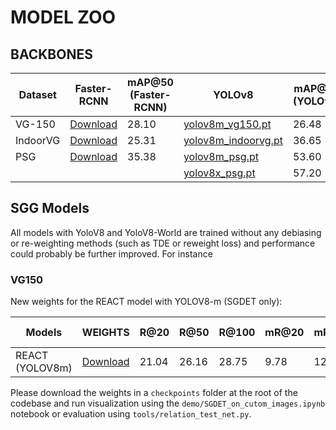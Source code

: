 # MODEL ZOO

## BACKBONES

| Dataset  | Faster-RCNN | mAP@50 (Faster-RCNN) | YOLOv8 | mAP@50 (YOLOv8) |
|----------|-------------|-------------------|--------|--------------|
| VG-150   | [Download](https://1drv.ms/u/s!AmRLLNf6bzcir8xemVHbqPBrvjjtQg?e=hAhYCw) | 28.10 | [yolov8m_vg150.pt](https://drive.google.com/file/d/1cDxDU2fCs3eWqmmt1QbwZ7NxUnvWdoI7/view?usp=sharing) | 26.48 |
| IndoorVG | [Download](https://drive.google.com/file/d/1sY4dUAeAl18k6VZJgtuWhsnZNN0mW8PA/view?usp=sharing) | 25.31 | [yolov8m_indoorvg.pt](https://drive.google.com/file/d/15QBOVzXwsK0UX1DsMm2_IxWrdZf4nApl/view?usp=sharing) | 36.65 |
| PSG      | [Download](https://drive.google.com/file/d/1AL1fLMZsi_Q2MpsBtDxjOyE7zES6AMie/view?usp=sharing) | 35.38 | [yolov8m_psg.pt](https://drive.google.com/file/d/18xn56bSBAUiAxNhZ76U2tR5cjRnkW0oF/view?usp=sharing) | 53.60 |
| | | | [yolov8x_psg.pt](https://drive.google.com/file/d/1cZwQIzBOvaEPUSHXQ3UioTa18vti58dM/view?usp=sharing) | 57.20 |

## SGG Models

All models with YoloV8 and YoloV8-World are trained without any debiasing or re-weighting methods (such as TDE or reweight loss) and performance could probably be further improved. For instance

### VG150

New weights for the REACT model with YOLOV8-m (SGDET only):

Models | WEIGHTS | R@20 | R@50 | R@100 | mR@20 | mR@50 | mR@100 | mAP | Latency (ms)
-- | -- | -- | -- | -- | -- | -- | -- | -- | -- |
REACT (YOLOV8m)  | [Download](https://drive.google.com/file/d/1q7WAcJ9XS5ilt3Cf3ysBjwcz5CcaUzdJ/view?usp=sharing) | 21.04 | 26.16 | 28.75 | 9.78 | 12.26 | 13.63 | 31.8 | 23.9

Please download the weights in a ```checkpoints``` folder at the root of the codebase and run visualization using the ```demo/SGDET_on_cutom_images.ipynb``` notebook or evaluation using ```tools/relation_test_net.py```.

<!-- 

### INDOORVG

New weights for the REACT model with YOLOV8-m (SGDET only):

Models | WEIGHTS | R@20 | R@50 | R@100 | mR@20 | mR@50 | mR@100 | 
-- | -- | -- | -- | -- | -- | -- | -- |


### PSG

New weights for the REACT model with YOLOV8-m (SGDET only):

Models | WEIGHTS | R@20 | R@50 | R@100 | mR@20 | mR@50 | mR@100 | 
-- | -- | -- | -- | -- | -- | -- | -- |

 -->